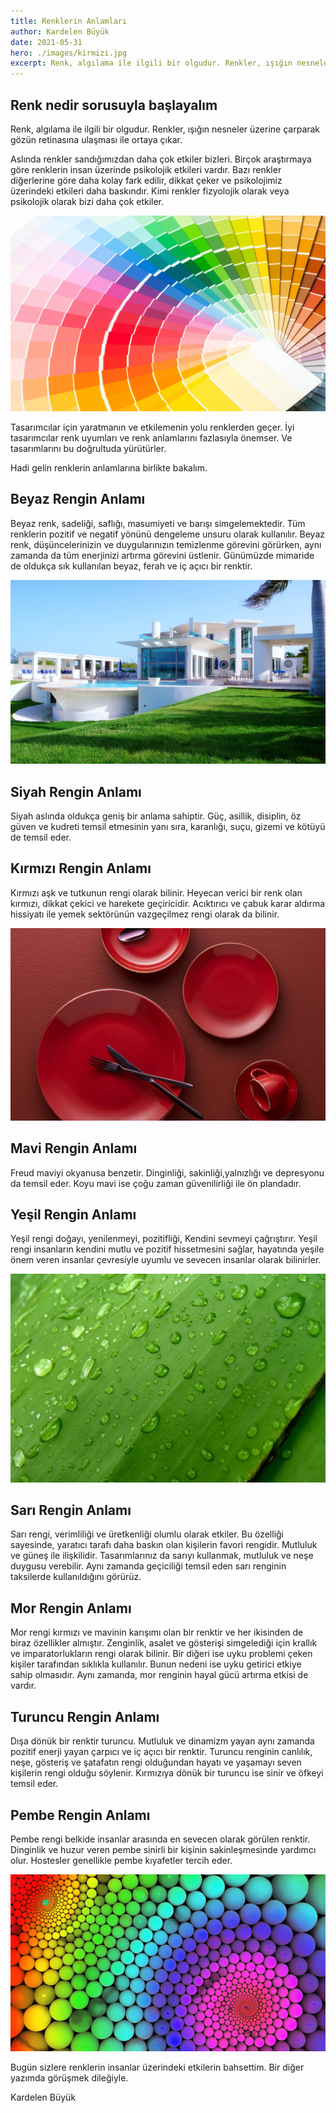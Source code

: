 ```yaml
---
title: Renklerin Anlamları
author: Kardelen Büyük
date: 2021-05-31
hero: ./images/kirmizi.jpg
excerpt: Renk, algılama ile ilgili bir olgudur. Renkler, ışığın nesneler üzerine çarparak gözün retinasına ulaşması ile ortaya çıkar. Aslında renkler sandığımızdan daha çok etkiler bizleri. Birçok araştırmaya göre renklerin insan üzerinde psikolojik etkileri vardır.
---
```


## Renk nedir sorusuyla başlayalım

Renk, algılama ile ilgili bir olgudur. Renkler, ışığın nesneler üzerine çarparak gözün retinasına ulaşması ile ortaya çıkar.

Aslında renkler sandığımızdan daha çok etkiler bizleri. Birçok araştırmaya göre renklerin insan üzerinde psikolojik etkileri vardır. Bazı renkler diğerlerine göre daha kolay fark edilir, dikkat çeker ve psikolojimiz üzerindeki etkileri daha baskındır. Kimi renkler fizyolojik olarak veya psikolojik olarak bizi daha çok etkiler.

![Renk Paleti](./images/renk.jpg)

Tasarımcılar için yaratmanın ve etkilemenin yolu renklerden geçer. İyi tasarımcılar renk uyumları ve renk anlamlarını fazlasıyla önemser. Ve tasarımlarını bu doğrultuda yürütürler.

Hadi gelin renklerin anlamlarına birlikte bakalım.

## Beyaz Rengin Anlamı

Beyaz renk, sadeliği, saflığı, masumiyeti ve barışı simgelemektedir. Tüm renklerin pozitif ve negatif yönünü dengeleme unsuru olarak kullanılır. Beyaz renk, düşüncelerinizin ve duygularınızın temizlenme görevini görürken, aynı zamanda da tüm enerjinizi artırma görevini üstlenir. Günümüzde mimaride de oldukça sık kullanılan beyaz, ferah ve iç açıcı bir renktir.

![Beyaz Ev](./images/ev.jpg)

## Siyah Rengin Anlamı

Siyah aslında oldukça geniş bir anlama sahiptir. Güç, asillik, disiplin, öz güven ve kudreti temsil etmesinin yanı sıra, karanlığı, suçu, gizemi ve kötüyü de temsil eder.

## Kırmızı Rengin Anlamı

Kırmızı aşk ve tutkunun rengi olarak bilinir. Heyecan verici bir renk olan kırmızı, dikkat çekici ve harekete geçiricidir. Acıktırıcı ve çabuk karar aldırma hissiyatı ile yemek sektörünün vazgeçilmez rengi olarak da bilinir.

![Kırmızı Yemek Takımı](./images/kirmizi.jpg)

## Mavi Rengin Anlamı

Freud maviyi okyanusa benzetir. Dinginliği, sakinliği,yalnızlığı ve depresyonu da temsil eder. Koyu mavi ise çoğu zaman güvenilirliği ile ön plandadır.

## Yeşil Rengin Anlamı

Yeşil rengi doğayı, yenilenmeyi, pozitifliği, Kendini sevmeyi çağrıştırır. Yeşil rengi insanların kendini mutlu ve pozitif hissetmesini sağlar, hayatında yeşile önem veren insanlar çevresiyle uyumlu ve sevecen insanlar olarak bilinirler.

![Yeşil Yaprak](./images/yesil.jpg)

## Sarı Rengin Anlamı

Sarı rengi, verimliliği ve üretkenliği olumlu olarak etkiler. Bu özelliği sayesinde, yaratıcı tarafı daha baskın olan kişilerin favori rengidir. Mutluluk ve güneş ile ilişkilidir. Tasarımlarınız da sarıyı kullanmak, mutluluk ve neşe duygusu verebilir. Aynı zamanda geçiciliği temsil eden sarı renginin taksilerde kullanıldığını görürüz.

## Mor Rengin Anlamı

Mor rengi kırmızı ve mavinin karışımı olan bir renktir ve her ikisinden de biraz özellikler almıştır. Zenginlik, asalet ve gösterişi simgelediği için krallık ve imparatorlukların rengi olarak bilinir. Bir diğeri ise uyku problemi çeken kişiler tarafından sıklıkla kullanılır. Bunun nedeni ise uyku getirici etkiye sahip olmasıdır. Aynı zamanda, mor renginin hayal gücü artırma etkisi de vardır.

## Turuncu Rengin Anlamı

Dışa dönük bir renktir turuncu. Mutluluk ve dinamizm yayan aynı zamanda pozitif enerji yayan çarpıcı ve iç açıcı bir renktir. Turuncu renginin canlılık, neşe, gösteriş ve şatafatın rengi olduğundan hayatı ve yaşamayı seven kişilerin rengi olduğu söylenir. Kırmızıya dönük bir turuncu ise sinir ve öfkeyi temsil eder.

## Pembe Rengin Anlamı

Pembe rengi belkide insanlar arasında en sevecen olarak görülen renktir. Dinginlik ve huzur veren pembe sinirli bir kişinin sakinleşmesinde yardımcı olur. Hostesler genellikle pembe kıyafetler tercih eder.

![Renkli Tablo](./images/renkli.jpg)

Bugün sizlere renklerin insanlar üzerindeki etkilerin bahsettim. Bir diğer yazımda görüşmek dileğiyle.

Kardelen Büyük